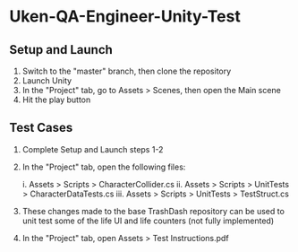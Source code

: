 # Uken-QA-Engineer-Unity-Test

## Setup and Launch

1.  Switch to the "master" branch, then clone the repository
2.  Launch Unity
3.  In the "Project" tab, go to Assets > Scenes, then open the Main scene
4.  Hit the play button

## Test Cases

1.  Complete Setup and Launch steps 1-2
2.  In the "Project" tab, open the following files:

    i.  Assets > Scripts > CharacterCollider.cs
    ii.  Assets > Scripts > UnitTests > CharacterDataTests.cs
    iii.  Assets > Scripts > UnitTests > TestStruct.cs

3.  These changes made to the base TrashDash repository can be used to unit test some of the life UI and life counters (not fully implemented)
4.  In the "Project" tab, open Assets > Test Instructions.pdf
